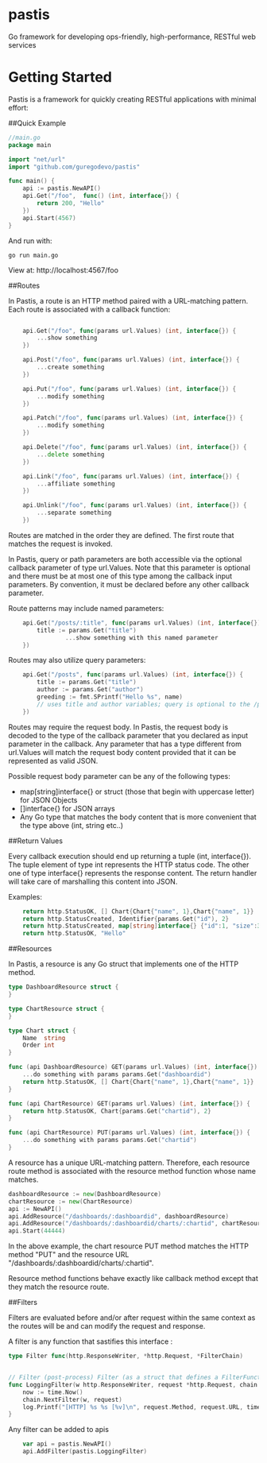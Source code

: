 pastis
======

Go framework for developing ops-friendly, high-performance, RESTful web services


Getting Started
===============

Pastis is a framework for quickly creating RESTful applications with minimal effort: 

##Quick Example

```go
//main.go
package main

import "net/url"
import "github.com/guregodevo/pastis"

func main() {
	api := pastis.NewAPI()
	api.Get("/foo",  func() (int, interface{}) {
		return 200, "Hello"
	})
	api.Start(4567)
}
```

And run with:

```
go run main.go
```

View at: http://localhost:4567/foo

##Routes

In Pastis, a route is an HTTP method paired with a URL-matching pattern.
Each route is associated with a callback function: 

```go

	api.Get("/foo", func(params url.Values) (int, interface{}) {
		...show something
	})

	api.Post("/foo", func(params url.Values) (int, interface{}) {
		...create something
	})

	api.Put("/foo", func(params url.Values) (int, interface{}) {
		...modify something
	})

	api.Patch("/foo", func(params url.Values) (int, interface{}) {
		...modify something
	})

	api.Delete("/foo", func(params url.Values) (int, interface{}) {
		...delete something
	})

	api.Link("/foo", func(params url.Values) (int, interface{}) {
		...affiliate something
	})

	api.Unlink("/foo", func(params url.Values) (int, interface{}) {
		...separate something
	})
```

Routes are matched in the order they are defined. The first route that matches the request is invoked.

In Pastis, query or path parameters are both accessible via the optional callback parameter of type url.Values. Note that this parameter is optional and there must be at most one of this type among the callback input parameters. By convention, it must be declared before any other callback parameter.

Route patterns may include named parameters:

```go
	api.Get("/posts/:title", func(params url.Values) (int, interface{}) {
		title := params.Get("title")
                ...show something with this named parameter
	})
```

Routes may also utilize query parameters:

```go
	api.Get("/posts", func(params url.Values) (int, interface{}) {
		title := params.Get("title")
		author := params.Get("author")
		greeding := fmt.SPrintf("Hello %s", name)	
		// uses title and author variables; query is optional to the /posts route
	})
```

Routes may require the request body. In Pastis, the request body is decoded to the type of the callback parameter that you declared as input parameter in the callback. Any parameter that has a type different from url.Values will match the request body content provided that it can be represented as valid JSON. 

Possible request body parameter can be any of the following types: 
 * map[string]interface{}  or struct (those that begin with uppercase letter) for JSON Objects
 * []interface{}  for JSON arrays
 * Any Go type that matches the body content that is more convenient that the type above (int, string etc..)

##Return Values

Every callback execution should end up returning a tuple (int, interface{}). The tuple element of type int represents the HTTP status code. The other one of type interface{} represents the response content. The return handler will take care of marshalling this content into JSON.

Examples:
```go
	return http.StatusOK, [] Chart{Chart{"name", 1},Chart{"name", 1}}
	return http.StatusCreated, Identifier{params.Get("id"), 2}
	return http.StatusCreated, map[string]interface{} {"id":1, "size":3, "type":"line"}
	return http.StatusOK, "Hello"
```

##Resources

In Pastis, a resource is any Go struct that implements one of the HTTP method. 

```go
type DashboardResource struct {
}

type ChartResource struct {
}

type Chart struct {
	Name  string
	Order int
}

func (api DashboardResource) GET(params url.Values) (int, interface{}) {
	...do something with params params.Get("dashboardid")	
	return http.StatusOK, [] Chart{Chart{"name", 1},Chart{"name", 1}}
}

func (api ChartResource) GET(params url.Values) (int, interface{}) {
	return http.StatusOK, Chart{params.Get("chartid"), 2}
}

func (api ChartResource) PUT(params url.Values) (int, interface{}) {
	...do something with params params.Get("chartid")
}
```

A resource has a unique URL-matching pattern. Therefore, each resource route method is associated with the resource method function whose name matches.

```go
dashboardResource := new(DashboardResource)
chartResource := new(ChartResource)
api := NewAPI()
api.AddResource("/dashboards/:dashboardid", dashboardResource)
api.AddResource("/dashboards/:dashboardid/charts/:chartid", chartResource )
api.Start(44444)
```

In the above example, the chart resource PUT method matches the HTTP method "PUT" and the resource URL  "/dashboards/:dashboardid/charts/:chartid". 

Resource method functions behave exactly like callback method except that they match the resource route.

##Filters

Filters are evaluated before and/or after request within the same context as the routes will be and can modify the request and response.

A filter is any function that sastifies this interface : 

```go
type Filter func(http.ResponseWriter, *http.Request, *FilterChain)


// Filter (post-process) Filter (as a struct that defines a FilterFunction)
func LoggingFilter(w http.ResponseWriter, request *http.Request, chain *FilterChain) {
	now := time.Now()
	chain.NextFilter(w, request)
	log.Printf("[HTTP] %s %s [%v]\n", request.Method, request.URL, time.Now().Sub(now))
}

```

Any filter can be added to apis

```go
	var api = pastis.NewAPI()
	api.AddFilter(pastis.LoggingFilter)
```




